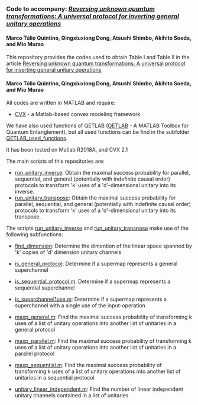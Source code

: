 ### Code to accompany: *[Reversing unknown quantum transformations: A universal protocol for inverting general unitary operations](https://arxiv.org/list/quant-ph/new)*
#### Marco Túlio Quintino, Qingxiuxiong Dong, Atsushi Shimbo, Akihito Soeda, and Mio Murao


This repository provides the codes used to obtain Table I and Table II in the article
[Reversing unknown quantum transformations: A universal protocol for inverting general unitary operations](https://arxiv.org/list/quant-ph/new)
#### Marco Túlio Quintino, Qingxiuxiong Dong, Atsushi Shimbo, Akihito Soeda, and Mio Murao

All codes are written in MATLAB and require:
- [CVX](http://cvxr.com/) - a Matlab-based convex modeling framework

We have also used functions of QETLAB ([QETLAB](http://www.qetlab.com/) - A MATLAB Toolbox for Quantum Entanglement), but all used functions can be find in the subfolder [QETLAB_used_functions](https://github.com/mtcq/unitary_inverse/tree/master/universal_unitary_inverse/QETLAB_used_functions).

It has been tested on Matlab R2018A, and CVX 2.1

The main scripts of this repositories are:

  - [run_unitary_inverse](https://github.com/mtcq/unitary_inverse/blob/master/universal_unitary_inverse/run_unitary_inverse.m): Obtain the maximal success probability for parallel, sequential, and general (potentially with indefinite causal order) protocols to transform 'k' uses of a 'd'-dimensional unitary into its inverse.
  - [run_unitary_transpose](https://github.com/mtcq/unitary_inverse/blob/master/universal_unitary_inverse/run_unitary_transpose.m): Obtain the maximal success probability for parallel, sequential, and general (potentially with indefinite causal order) protocols to transform 'k' uses of a 'd'-dimensional unitary into its transpose.
 
 
The scripts [run_unitary_inverse](https://github.com/mtcq/unitary_inverse/blob/master/universal_unitary_inverse/run_unitary_inverse.m) and  [run_unitary_transpose](https://github.com/mtcq/unitary_inverse/blob/master/universal_unitary_inverse/run_unitary_transpose.m) make use of the following subfunctions:

  - [find_dimension](https://github.com/mtcq/unitary_inverse/blob/master/universal_unitary_inverse/find_dimension.m): Determine the dimention of the linear space spanned by 'k' copies of 'd' dimension unitary channels
  - [is_general_protocol](https://github.com/mtcq/unitary_inverse/blob/master/universal_unitary_inverse/is_general_protocol.m): Determine if a supermap represents a general superchannel
  - [is_sequential_protocol.m](https://github.com/mtcq/unitary_inverse/blob/master/universal_unitary_inverse/is_sequential_protocol.m): Determine if a supermap represents a sequential superchannel
  - [is_superchannel1use.m](https://github.com/mtcq/unitary_inverse/blob/master/universal_unitary_inverse/is_superchannel1use.m): Determine if a supermap represents a superchannel with a single use of the input-operation
  - [maxp_general.m](https://github.com/mtcq/unitary_inverse/blob/master/universal_unitary_inverse/maxp_general.m): Find the maximal success probability of transforming k uses of a list of unitary operations into another list of unitaries in a general protocol
  
  - [maxp_parallel.m](https://github.com/mtcq/unitary_inverse/blob/master/universal_unitary_inverse/maxp_parallel.m): Find the maximal success probability of transforming k uses of a list of unitary operations into another list of unitaries in a parallel protocol
  
   - [maxp_sequential.m](https://github.com/mtcq/unitary_inverse/blob/master/universal_unitary_inverse/maxp_sequential.m): Find the maximal success probability of transforming k uses of a list of unitary operations into another list of unitaries in a sequential protocol
   
   - [unitary_linear_independent.m](https://github.com/mtcq/unitary_inverse/blob/master/universal_unitary_inverse/unitary_linear_independent.m): Find the number of linear independent unitary channels contained in a list of unitaries
